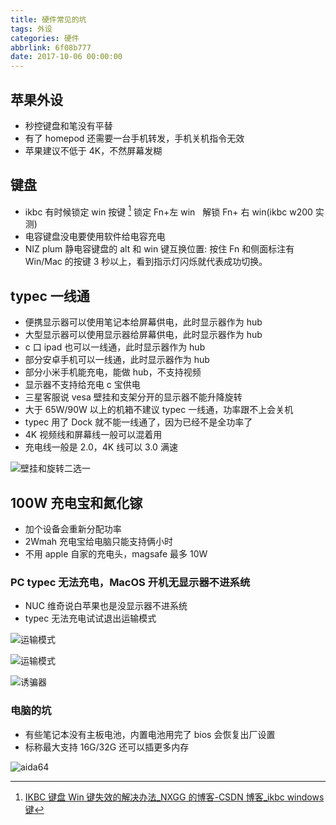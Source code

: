 ```yaml
---
title: 硬件常见的坑
tags: 外设
categories: 硬件
abbrlink: 6f08b777
date: 2017-10-06 00:00:00
---
```


## 苹果外设

- 秒控键盘和笔没有平替
- 有了 homepod 还需要一台手机转发，手机关机指令无效
- 苹果建议不低于 4K，不然屏幕发糊 <!--more-->

## 键盘

- ikbc 有时候锁定 win 按键 [^1] 锁定 Fn+左 win   解锁 Fn+ 右 win(ikbc w200 实测)
- 电容键盘没电要使用软件给电容充电
- NIZ plum 静电容键盘的 alt 和 win 键互换位置: 按住 Fn 和侧面标注有 Win/Mac 的按键 3 秒以上，看到指示灯闪烁就代表成功切换。

## typec 一线通

- 便携显示器可以使用笔记本给屏幕供电，此时显示器作为 hub
- 大型显示器可以使用显示器给屏幕供电，此时显示器作为 hub
- c 口 ipad 也可以一线通，此时显示器作为 hub
- 部分安卓手机可以一线通，此时显示器作为 hub
- 部分小米手机能充电，能做 hub，不支持视频
- 显示器不支持给充电 c 宝供电
- 三星客服说 vesa 壁挂和支架分开的显示器不能升降旋转
- 大于 65W/90W 以上的机箱不建议 typec 一线通，功率跟不上会关机
- typec 用了 Dock 就不能一线通了，因为已经不是全功率了
- 4K 视频线和屏幕线一般可以混着用
- 充电线一般是 2.0，4K 线可以 3.0 满速

![壁挂和旋转二选一](https://raw.githubusercontent.com/Xu-Hardy/image-host/master/20230124150507.png)

## 100W 充电宝和氮化镓

- 加个设备会重新分配功率
- 2Wmah 充电宝给电脑只能支持俩小时
- 不用 apple 自家的充电头，magsafe 最多 10W

### PC typec 无法充电，MacOS 开机无显示器不进系统

- NUC 维奇说白苹果也是没显示器不进系统
- typec 无法充电试试退出运输模式

![运输模式](https://raw.githubusercontent.com/Xu-Hardy/image-host/master/20230124150547.png)

![运输模式](https://raw.githubusercontent.com/Xu-Hardy/image-host/master/20230124150603.png)

![诱骗器](https://raw.githubusercontent.com/Xu-Hardy/image-host/master/20230124150621.png)

### 电脑的坑

- 有些笔记本没有主板电池，内置电池用完了 bios 会恢复出厂设置
- 标称最大支持 16G/32G 还可以插更多内存

![aida64](https://raw.githubusercontent.com/Xu-Hardy/image-host/master/7036babdd227a619ea99d8c8ce1baee.png)

[^1]: [IKBC 键盘 Win 键失效的解决办法\_NXGG 的博客-CSDN 博客\_ikbc windows 键](https://blog.csdn.net/norman_irsa/article/details/114735798)

